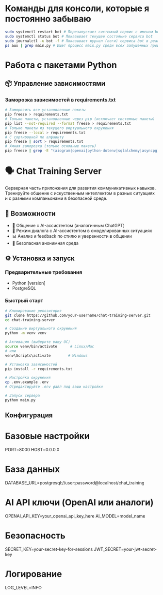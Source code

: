 # Команды для консоли, которые я постоянно забываю

```bash
sudo systemctl restart bot # Перезапускает системный сервис с именем bot
sudo systemctl status bot # Показывает текущее состояние сервиса bot
sudo journalctl -u bot -f # Показывает журнал (логи) сервиса bot в реальном времени
ps aux | grep main.py # Ищет процесс main.py среди всех запущенных процессов
```

# Работа с пакетами Python

## 📦 Управление зависимостями

### Заморозка зависимостей в requirements.txt

```bash
# Заморозить все установленные пакеты
pip freeze > requirements.txt
# Только пакеты, установленные через pip (исключает системные пакеты)
pip list --not-required --format freeze > requirements.txt
# Только пакеты из текущего виртуального окружения
pip freeze --local > requirements.txt
# С сортировкой по алфавиту
pip freeze | sort > requirements.txt
# Умная заморозка (только основные пакеты)
pip freeze | grep -E "(aiogram|openai|python-dotenv|sqlalchemy|asyncpg)" > requirements.txt
```

# 🗣️ Chat Training Server

Серверная часть приложения для развития коммуникативных навыков. Тренируйте общение с искуственным интеллектом в разных ситуациях и с разными компаньонами в безопасной среде.

## 🚀 Возможности

- 💬 Общение с AI-ассистентом (аналогичным ChatGPT)
- 🎯 Режим диалога с AI-ассистентом в смоделированных ситуациях
- 📊 Анализ и feedback по стилю и уверенности в общении
- 🔐 Безопасная анонимная среда

## ⚙️ Установка и запуск

### Предварительные требования

- Python [version]
- PostgreSQL

### Быстрый старт

```bash
# Клонирование репозитория
git clone https://github.com/your-username/chat-training-server.git
cd chat-training-server

# Создание виртуального окружения
python -m venv venv

# Активация (выберите вашу ОС)
source venv/bin/activate      # Linux/Mac
# или
venv\Scripts\activate        # Windows

# Установка зависимостей
pip install -r requirements.txt

# Настройка окружения
cp .env.example .env
# Отредактируйте .env файл под ваши настройки

# Запуск сервера
python main.py
```

## Конфигурация

# Базовые настройки

PORT=8000
HOST=0.0.0.0

# База данных

DATABASE_URL=postgresql://user:password@localhost/chat_training

# AI API ключи (OpenAI или аналоги)

OPENAI_API_KEY=your_openai_api_key_here
AI_MODEL=model_name

# Безопасность

SECRET_KEY=your-secret-key-for-sessions
JWT_SECRET=your-jwt-secret-key

# Логирование

LOG_LEVEL=INFO
